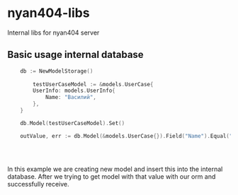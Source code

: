 # nyan404-libs

Internal libs for nyan404 server
## Basic usage internal database
```go
	db := NewModelStorage()
	
    	testUserCaseModel := &models.UserCase{
		UserInfo: models.UserInfo{
			Name: "Василий",
		},
	}

	db.Model(testUserCaseModel).Set()

	outValue, err := db.Model(&models.UserCase{}).Field("Name").Equal("Василий").Get()
  
  
  
  ```
In this example we are creating new model and insert this into the internal database. After we trying to get model with that value with our orm and successfully receive.
